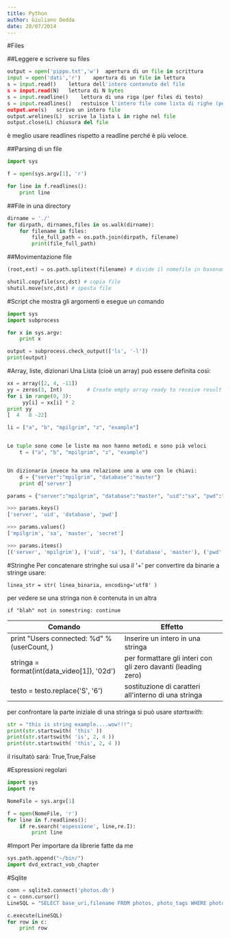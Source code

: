 ```yaml
---
title: Python
author: Giuliano Dedda 
date: 28/07/2014
---
```


#Files

##Leggere e scrivere su files
```python
output = open('pippo.txt','w')	apertura di un file in scrittura
input = open('dati','r')	apertura di un file in lettura
s = input.read()	lettura dell'intero contenuto del file
s = input.read(N)	lettura di N bytes
s = input.readline()	lettura di una riga (per files di testo)
s = input.readlines()	restuisce l'intero file come lista di righe (per files di testo)
output.wre(s)	scrivo un intero file
output.wrelines(L)	scrive la lista L in righe nel file
output.close(L)	chiusura del file
```
è meglio usare  readlines rispetto a  readline perché è più veloce.

##Parsing di un file
```python
import sys

f = open(sys.argv[1], 'r')

for line in f.readlines():
	print line
```


##File in una directory
```python
dirname = './'
for dirpath, dirnames,files in os.walk(dirname):
	for filename in files:
		file_full_path = os.path.join(dirpath, filename)
		print(file_full_path)
```

##Movimentazione file

```python
(root,ext) = os.path.splitext(filename)	# divide il nomefile in basename e estensione

shutil.copyfile(src,dst) # copia file
shutil.move(src,dst) # sposta file
```

#Script che mostra gli argomenti e esegue un comando
```python
import sys
import subprocess

for x in sys.argv:
    print x

output = subprocess.check_output(['ls', '-l'])
print(output)

```

#Array, liste, dizionari
Una Lista (cioè un array) può essere definita così:
```python
xx = array([2, 4, -11])
yy = zeros(3, Int)        # Create empty array ready to receive result
for i in range(0, 3):
     yy[i] = xx[i] * 2
print yy
[  4   8 -22]

li = ["a", "b", "mpilgrim", "z", "example"]


Le tuple sono come le liste ma non hanno metodi e sono pià veloci
    t = ("a", "b", "mpilgrim", "z", "example")


Un dizionario invece ha una relazione uno a uno con le chiavi:
    d = {"server":"mpilgrim", "database":"master"} 
    print d['server']

params = {"server":"mpilgrim", "database":"master", "uid":"sa", "pwd":"secret"}

>>> params.keys()   
['server', 'uid', 'database', 'pwd']

>>> params.values() 
['mpilgrim', 'sa', 'master', 'secret']

>>> params.items()  
[('server', 'mpilgrim'), ('uid', 'sa'), ('database', 'master'), ('pwd', 'secret')]
```


#Stringhe
Per concatenare stringhe sui usa il '+'
per convertire da binarie a stringe usare:

    linea_str = str( linea_binaria, encoding='utf8' )
 
per vedere se una stringa non è contenuta in un altra

    if "blah" not in somestring: continue

Comando                                             	| Effetto
--------------------------------------------------------|--------------------------------------------------------
print "Users connected: %d" % (userCount, )		| Inserire un intero in una stringa
stringa = format(int(data_video[1]), '02d')		| per formattare gli interi con gli zero davanti (leading zero)
testo = testo.replace('S', '6')				| sostituzione di caratteri all'interno di una stringa

per confrontare la parte iniziale di una stringa si può usare _startswith_:
```python
str = "this is string example....wow!!!";
print(str.startswith( 'this' ))
print(str.startswith( 'is', 2, 4 ))
print(str.startswith( 'this', 2, 4 ))
```

il risultatò sarà: True,True,False

#Espressioni regolari
```python
import sys
import re

NomeFile = sys.argv[1]

f = open(NomeFile, 'r')
for line in f.readlines():
	if re.search('espessione', line,re.I):
		print line
```

#Import
Per importare da librerie fatte da me
```python
sys.path.append("~/bin/")
import dvd_extract_vob_chapter
```
#Sqlite
```python
conn = sqlite3.connect('photos.db')
c = conn.cursor()
LineSQL = "SELECT base_uri,filename FROM photos, photo_tags WHERE photos.id=photo_id AND tag_id=1;"

c.execute(LineSQL)
for row in c:
	print row

```
